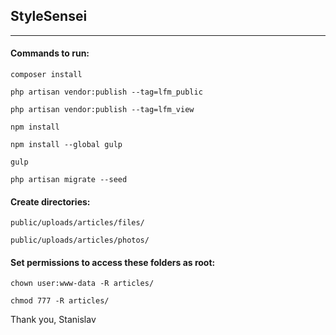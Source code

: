 ## StyleSensei
---
#### Commands to run:

`composer install`


`php artisan vendor:publish --tag=lfm_public`

`php artisan vendor:publish --tag=lfm_view`

`npm install`

`npm install --global gulp`

`gulp`


`php artisan migrate --seed`

#### Create directories:

`public/uploads/articles/files/`

`public/uploads/articles/photos/`

#### Set permissions to access these folders as root:

`chown user:www-data -R articles/`

`chmod 777 -R articles/`

Thank you,
Stanislav
